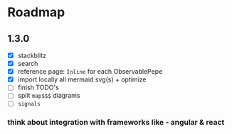 # Roadmap

## 1.3.0

- [x] stackblitz
- [x] search
- [x] reference page: `Inline` for each ObservablePepe
- [x] import locally all mermaid svg(s) + optimize
- [ ] finish TODO's
- [ ] split `map$$$` diagrams
- [ ] `signals`

### think about integration with frameworks like - angular & react

